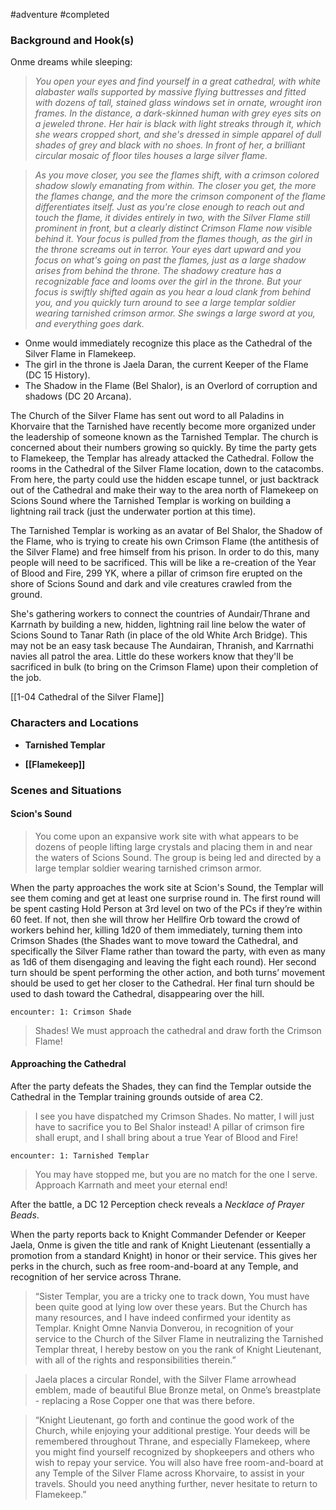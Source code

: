  #adventure #completed 

### Background and Hook(s)

Onme dreams while sleeping:

> *You open your eyes and find yourself in a great cathedral, with white alabaster walls supported by massive flying buttresses and fitted with dozens of tall, stained glass windows set in ornate, wrought iron frames. In the distance, a dark-skinned human with grey eyes sits on a jeweled throne. Her hair is black with light streaks through it, which she wears cropped short, and she's dressed in simple apparel of dull shades of grey and black with no shoes. In front of her, a brilliant circular mosaic of floor tiles houses a large silver flame.*

> *As you move closer, you see the flames shift, with a crimson colored shadow slowly emanating from within. The closer you get, the more the flames change, and the more the crimson component of the flame differentiates itself. Just as you're close enough to reach out and touch the flame, it divides entirely in two, with the Silver Flame still prominent in front, but a clearly distinct Crimson Flame now visible behind it. Your focus is pulled from the flames though, as the girl in the throne screams out in terror. Your eyes dart upward and you focus on what's going on past the flames, just as a large shadow arises from behind the throne. The shadowy creature has a recognizable face and looms over the girl in the throne. But your focus is swiftly shifted again as you hear a loud clank from behind you, and you quickly turn around to see a large templar soldier wearing tarnished crimson armor. She swings a large sword at you, and everything goes dark.*

- Onme would immediately recognize this place as the Cathedral of the Silver Flame in Flamekeep.
- The girl in the throne is Jaela Daran, the current Keeper of the Flame (DC 15 History).
- The Shadow in the Flame (Bel Shalor), is an Overlord of corruption and shadows (DC 20 Arcana).

The Church of the Silver Flame has sent out word to all Paladins in Khorvaire that the Tarnished have recently become more organized under the leadership of someone known as the Tarnished Templar. The church is concerned about their numbers growing so quickly. By time the party gets to Flamekeep, the Templar has already attacked the Cathedral. Follow the rooms in the Cathedral of the Silver Flame location, down to the catacombs. From here, the party could use the hidden escape tunnel, or just backtrack out of the Cathedral and make their way to the area north of Flamekeep on Scions Sound where the Tarnished Templar is working on building a lightning rail track (just the underwater portion at this time).

The Tarnished Templar is working as an avatar of Bel Shalor, the Shadow of the Flame, who is trying to create his own Crimson Flame (the antithesis of the Silver Flame) and free himself from his prison. In order to do this, many people will need to be sacrificed. This will be like a re-creation of the Year of Blood and Fire, 299 YK, where a pillar of crimson fire erupted on the shore of Scions Sound and dark and vile creatures crawled from the ground.

She's gathering workers to connect the countries of Aundair/Thrane and Karrnath by building a new, hidden, lightning rail line below the water of Scions Sound to Tanar Rath (in place of the old White Arch Bridge). This may not be an easy task because The Aundairan, Thranish, and Karrnathi navies all patrol the area. Little do these workers know that they'll be sacrificed in bulk (to bring on the Crimson Flame) upon their completion of the job.

[[1-04  Cathedral of the Silver Flame]]

### Characters and Locations

- **Tarnished Templar**

- **[[Flamekeep]]**

### Scenes and Situations

#### Scion's Sound

> You come upon an expansive work site with what appears to be dozens of people lifting large crystals and placing them in and near the waters of Scions Sound. The group is being led and directed by a large templar soldier wearing tarnished crimson armor.

When the party approaches the work site at Scion's Sound, the Templar will see them coming and get at least one surprise round in. The first round will be spent casting Hold Person at 3rd level on two of the PCs if they’re within 60 feet. If not, then she will throw her Hellfire Orb toward the crowd of workers behind her, killing 1d20 of them immediately, turning them into Crimson Shades (the Shades want to move toward the Cathedral, and specifically the Silver Flame rather than toward the party, with even as many as 1d6 of them disengaging and leaving the fight each round). Her second turn should be spent performing the other action, and both turns’ movement should be used to get her closer to the Cathedral. Her final turn should be used to dash toward the Cathedral, disappearing over the hill.

`encounter: 1: Crimson Shade`

> Shades! We must approach the cathedral and draw forth the Crimson Flame!

#### Approaching the Cathedral

After the party defeats the Shades, they can find the Templar outside the Cathedral in the Templar training grounds outside of area C2.

> I see you have dispatched my Crimson Shades. No matter, I will just have to sacrifice you to Bel Shalor instead! A pillar of crimson fire shall erupt, and I shall bring about a true Year of Blood and Fire!

`encounter: 1: Tarnished Templar`

> You may have stopped me, but you are no match for the one I serve. Approach Karrnath and meet your eternal end!

After the battle, a DC 12 Perception check reveals a *Necklace of Prayer Beads*.

When the party reports back to Knight Commander Defender or Keeper Jaela, Onme is given the title and rank of Knight Lieutenant (essentially a promotion from a standard Knight) in honor or their service. This gives her perks in the church, such as free room-and-board at any Temple, and recognition of her service across Thrane.

> “Sister Templar, you are a tricky one to track down, You must have been quite good at lying low over these years. But the Church has many resources, and I have indeed confirmed your identity as Templar. Knight Omne Nanvia Donverou, in recognition of your service to the Church of the Silver Flame in neutralizing the Tarnished Templar threat, I hereby bestow on you the rank of Knight Lieutenant, with all of the rights and responsibilities therein.”

> Jaela places a circular Rondel, with the Silver Flame arrowhead emblem, made of beautiful Blue Bronze metal, on Onme’s breastplate - replacing a Rose Copper one that was there before.

> “Knight Lieutenant, go forth and continue the good work of the Church, while enjoying your additional prestige. Your deeds will be remembered throughout Thrane, and especially Flamekeep, where you might find yourself recognized by shopkeepers and others who wish to repay your service. You will also have free room-and-board at any Temple of the Silver Flame across Khorvaire, to assist in your travels. Should you need anything further, never hesitate to return to Flamekeep.”
